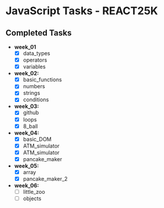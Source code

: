 # JavaScript Tasks - REACT25K

## Completed Tasks

- **week_01**
  - [x] data_types
  - [x] operators
  - [x] variables
- **week_02:**
  - [x] basic_functions
  - [x] numbers
  - [x] strings
  - [x] conditions
- **week_03:**
  - [x] github
  - [x] loops
  - [x] 8_ball
- **week_04:**
  - [x] basic_DOM
  - [x] ATM_simulator
  - [x] ATM_simulator
  - [x] pancake_maker
- **week_05:**
  - [x] array
  - [x] pancake_maker_2
- **week_06:**
  - [ ] little_zoo
  - [ ] objects
